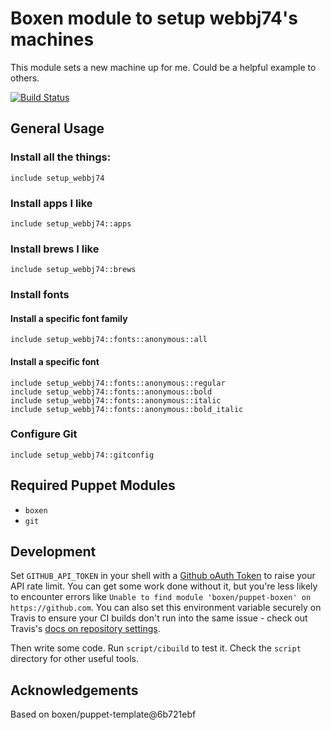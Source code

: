 # Boxen module to setup webbj74's machines

This module sets a new machine up for me. Could be a helpful example to others.

[![Build Status](https://travis-ci.org/webbj74/setup_webbj74.svg?branch=master)](https://travis-ci.org/webbj74/setup_webbj74)

## General Usage

### Install all the things:

```puppet
include setup_webbj74
```

### Install apps I like

```puppet
include setup_webbj74::apps
```

### Install brews I like

```puppet
include setup_webbj74::brews
```

### Install fonts

#### Install a specific font family

```puppet
include setup_webbj74::fonts::anonymous::all
```

#### Install a specific font

```puppet
include setup_webbj74::fonts::anonymous::regular
include setup_webbj74::fonts::anonymous::bold
include setup_webbj74::fonts::anonymous::italic
include setup_webbj74::fonts::anonymous::bold_italic
```

### Configure Git

```puppet
include setup_webbj74::gitconfig
```

## Required Puppet Modules

* `boxen`
* `git`

## Development

Set `GITHUB_API_TOKEN` in your shell with a [Github oAuth Token](https://help.github.com/articles/creating-an-oauth-token-for-command-line-use) to raise your API rate limit. You can get some work done without it, but you're less likely to encounter errors like `Unable to find module 'boxen/puppet-boxen' on https://github.com`. You can also set this environment variable securely on Travis to ensure your CI builds don't run into the same issue - check out Travis's [docs on repository settings](http://docs.travis-ci.com/user/environment-variables/).

Then write some code. Run `script/cibuild` to test it. Check the `script`
directory for other useful tools.

## Acknowledgements

Based on boxen/puppet-template@6b721ebf
